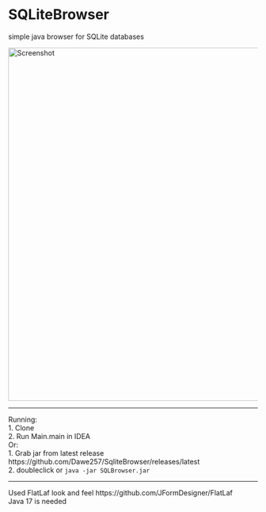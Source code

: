 # SQLiteBrowser
simple java browser for SQLite databases


<img src="https://i2.paste.pics/FL6N9.png" width="1266" height="713" alt="Screenshot">
<hr>
Running:
<br>1. Clone
<br>2. Run Main.main in IDEA
<br>Or:
<br>1. Grab jar from latest release https://github.com/Dawe257/SqliteBrowser/releases/latest
<br>2. doubleclick or <code>java -jar SQLBrowser.jar</code>
<hr>
Used FlatLaf look and feel https://github.com/JFormDesigner/FlatLaf
<br>Java 17 is needed
